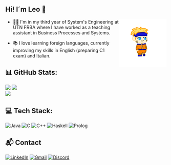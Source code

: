 ## Hi! I´m Leo 👋
<img src="narutochibi.gif" width="150" align="right">

- 👨‍💻 I'm in my third year of System's Engineering at UTN FRBA where I have worked as a teaching assistant in Business Processes and Systems.
  
- 📚 I love learning foreign languages, currently improving my skills in English (preparing C1 exam) and Italian.

## 📊 GitHub Stats:
![](https://github-readme-stats.vercel.app/api?username=LeonelArianContreras&theme=dark&hide_border=false&include_all_commits=false&count_private=false)
![](https://github-readme-streak-stats.herokuapp.com/?user=LeonelArianContreras&theme=dark&hide_border=false)<br/>
![](https://github-readme-stats.vercel.app/api/top-langs/?username=LeonelArianContreras&theme=dark&hide_border=false&include_all_commits=false&count_private=false&layout=compact)

## 💻 Tech Stack:
![Java](https://img.shields.io/badge/Java-%23ED8B00.svg?style=for-the-badge&logo=java&logoColor=white) ![C](https://img.shields.io/badge/c-%2300599C.svg?style=for-the-badge&logo=c&logoColor=white) ![C++](https://img.shields.io/badge/c++-%2300599C.svg?style=for-the-badge&logo=c%2B%2B&logoColor=white) ![Haskell](https://img.shields.io/badge/Haskell-%235D4F85.svg?style=for-the-badge&logo=haskell&logoColor=white) ![Prolog](https://img.shields.io/badge/Prolog-%23E61B23.svg?style=for-the-badge&logo=prolog&logoColor=white)

## 📬 Contact
[![LinkedIn](https://img.shields.io/badge/LinkedIn-%230077B5.svg?style=for-the-badge&logo=linkedin&logoColor=white)](https://www.linkedin.com/in/tu-perfil) [![Gmail](https://img.shields.io/badge/Gmail-%23D14836.svg?style=for-the-badge&logo=gmail&logoColor=white)](mailto:leoariancontreras@gmail.com) [![Discord](https://img.shields.io/badge/Discord-%2372b7f2.svg?style=for-the-badge&logo=discord&logoColor=white)](https://discord.com/users/_leocontreras_)
